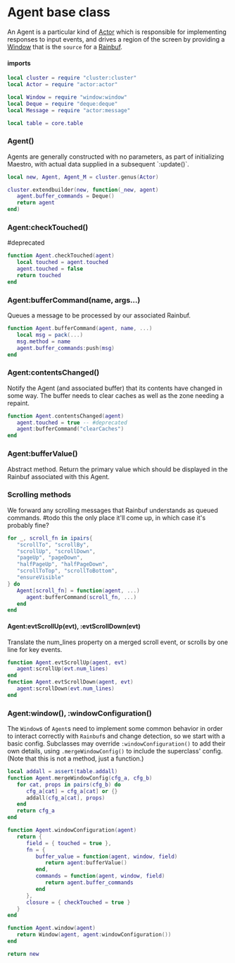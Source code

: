 # Agent base class

An Agent is a particular kind of [Actor](httk://) which is responsible for
implementing responses to input events, and drives a region of the screen by
providing a [Window](https://gitlab.com/special-circumstance/helm/-/blob/trunk/doc/md/window.md) that is the `source` for a
[Rainbuf](https://gitlab.com/special-circumstance/helm/-/blob/trunk/doc/md/buf/rainbuf.md)\.


#### imports

```lua
local cluster = require "cluster:cluster"
local Actor = require "actor:actor"

local Window = require "window:window"
local Deque = require "deque:deque"
local Message = require "actor:message"

local table = core.table
```


### Agent\(\)

Agents are generally constructed with no parameters, as part of initializing
Maestro, with actual data supplied in a subsequent \`:update\(\)\`\.

```lua
local new, Agent, Agent_M = cluster.genus(Actor)

cluster.extendbuilder(new, function(_new, agent)
   agent.buffer_commands = Deque()
   return agent
end)
```


### Agent:checkTouched\(\)

\#deprecated

```lua
function Agent.checkTouched(agent)
   local touched = agent.touched
   agent.touched = false
   return touched
end
```


### Agent:bufferCommand\(name, args\.\.\.\)

Queues a message to be processed by our associated Rainbuf\.

```lua
function Agent.bufferCommand(agent, name, ...)
   local msg = pack(...)
   msg.method = name
   agent.buffer_commands:push(msg)
end
```


### Agent:contentsChanged\(\)

Notify the Agent \(and associated buffer\) that its contents have changed in
some way\. The buffer needs to clear caches as well as the zone needing a
repaint\.

```lua
function Agent.contentsChanged(agent)
   agent.touched = true -- #deprecated
   agent:bufferCommand("clearCaches")
end
```


### Agent:bufferValue\(\)

Abstract method\. Return the primary value which should be displayed in the
Rainbuf associated with this Agent\.


### Scrolling methods

We forward any scrolling messages that Rainbuf understands as queued commands\.
\#todo
this the only place it'll come up, in which case it's probably fine?

```lua
for _, scroll_fn in ipairs{
   "scrollTo", "scrollBy",
   "scrollUp", "scrollDown",
   "pageUp", "pageDown",
   "halfPageUp", "halfPageDown",
   "scrollToTop", "scrollToBottom",
   "ensureVisible"
} do
   Agent[scroll_fn] = function(agent, ...)
      agent:bufferCommand(scroll_fn, ...)
   end
end
```


#### Agent:evtScrollUp\(evt\), :evtScrollDown\(evt\)

Translate the num\_lines property on a merged scroll event, or scrolls by one
line for key events\.

```lua
function Agent.evtScrollUp(agent, evt)
   agent:scrollUp(evt.num_lines)
end
function Agent.evtScrollDown(agent, evt)
   agent:scrollDown(evt.num_lines)
end
```


### Agent:window\(\), :windowConfiguration\(\)

The `Window`s of `Agent`s need to implement some common behavior in order to
interact correctly with `Rainbuf`s and change detection, so we start with a
basic config\. Subclasses may override `:windowConfiguration()` to add their
own details, using `.mergeWindowConfig()` to include the superclass' config\.
\(Note that this is not a method, just a function\.\)

```lua
local addall = assert(table.addall)
function Agent.mergeWindowConfig(cfg_a, cfg_b)
   for cat, props in pairs(cfg_b) do
      cfg_a[cat] = cfg_a[cat] or {}
      addall(cfg_a[cat], props)
   end
   return cfg_a
end

function Agent.windowConfiguration(agent)
   return {
      field = { touched = true },
      fn = {
         buffer_value = function(agent, window, field)
            return agent:bufferValue()
         end,
         commands = function(agent, window, field)
            return agent.buffer_commands
         end
      },
      closure = { checkTouched = true }
   }
end

function Agent.window(agent)
   return Window(agent, agent:windowConfiguration())
end
```


```lua
return new
```
